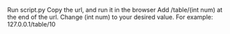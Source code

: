 Run script.py
Copy the url, and run it in the browser
Add /table/(int num) at the end of the url. Change (int num) to your desired value. For example: 127.0.0.1/table/10

